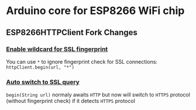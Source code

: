 Arduino core for ESP8266 WiFi chip
===========================================

## ESP8266HTTPClient Fork Changes

### [Enable wildcard for SSL fingerprint](687240ba1885fc82d63c436c05b45ad8ea69461f)

You can use `*` to ignore fingerprint check for SSL connections: `httpClient.begin(url, "*")`

### [Auto switch to SSL query](971b066874a8419e90ae4bc7b855361d7a6139cf)

`begin(String url)` normaly awaits `HTTP` but now will
 switch to `HTTPS` protocol (without fingerprint check) if it detects  `HTTPS` protocol
